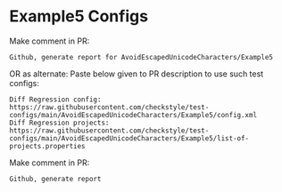 # Example5 Configs
Make comment in PR:
```
Github, generate report for AvoidEscapedUnicodeCharacters/Example5
```
OR as alternate:
Paste below given to PR description to use such test configs:
```
Diff Regression config: https://raw.githubusercontent.com/checkstyle/test-configs/main/AvoidEscapedUnicodeCharacters/Example5/config.xml
Diff Regression projects: https://raw.githubusercontent.com/checkstyle/test-configs/main/AvoidEscapedUnicodeCharacters/Example5/list-of-projects.properties
```
Make comment in PR:
```
Github, generate report
```
